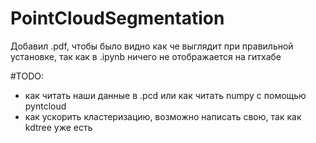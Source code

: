 # PointCloudSegmentation

Добавил .pdf, чтобы было видно как че выглядит при правильной установке, так как в .ipynb ничего не отображается на гитхабе

#TODO:
- как читать наши данные в .pcd или как читать numpy с помощью pyntcloud
- как ускорить кластеризацию, возможно написать свою, так как kdtree уже есть
